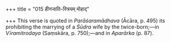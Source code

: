 +++
title = "015 हीनजाति-स्त्रियम् मोहाद्"

+++
This verse is quoted in *Parāśaramādhava* (Ācāra, p. 495) its
prohibiting the marrying of a *Śūdra* wife by the twice-born;—in
*Vīramitrodaya* (Saṃskāra, p. 750);—and in *Aparārka* (p. 87).


